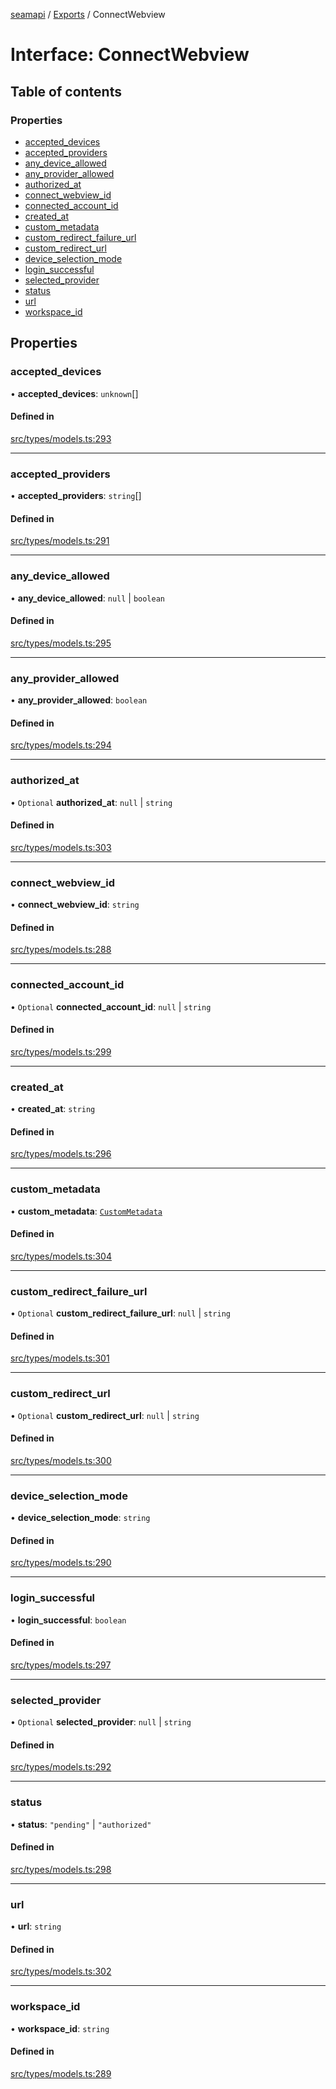 [seamapi](../README.md) / [Exports](../modules.md) / ConnectWebview

# Interface: ConnectWebview

## Table of contents

### Properties

- [accepted\_devices](ConnectWebview.md#accepted_devices)
- [accepted\_providers](ConnectWebview.md#accepted_providers)
- [any\_device\_allowed](ConnectWebview.md#any_device_allowed)
- [any\_provider\_allowed](ConnectWebview.md#any_provider_allowed)
- [authorized\_at](ConnectWebview.md#authorized_at)
- [connect\_webview\_id](ConnectWebview.md#connect_webview_id)
- [connected\_account\_id](ConnectWebview.md#connected_account_id)
- [created\_at](ConnectWebview.md#created_at)
- [custom\_metadata](ConnectWebview.md#custom_metadata)
- [custom\_redirect\_failure\_url](ConnectWebview.md#custom_redirect_failure_url)
- [custom\_redirect\_url](ConnectWebview.md#custom_redirect_url)
- [device\_selection\_mode](ConnectWebview.md#device_selection_mode)
- [login\_successful](ConnectWebview.md#login_successful)
- [selected\_provider](ConnectWebview.md#selected_provider)
- [status](ConnectWebview.md#status)
- [url](ConnectWebview.md#url)
- [workspace\_id](ConnectWebview.md#workspace_id)

## Properties

### accepted\_devices

• **accepted\_devices**: `unknown`[]

#### Defined in

[src/types/models.ts:293](https://github.com/seamapi/javascript/blob/main/src/types/models.ts#L293)

___

### accepted\_providers

• **accepted\_providers**: `string`[]

#### Defined in

[src/types/models.ts:291](https://github.com/seamapi/javascript/blob/main/src/types/models.ts#L291)

___

### any\_device\_allowed

• **any\_device\_allowed**: ``null`` \| `boolean`

#### Defined in

[src/types/models.ts:295](https://github.com/seamapi/javascript/blob/main/src/types/models.ts#L295)

___

### any\_provider\_allowed

• **any\_provider\_allowed**: `boolean`

#### Defined in

[src/types/models.ts:294](https://github.com/seamapi/javascript/blob/main/src/types/models.ts#L294)

___

### authorized\_at

• `Optional` **authorized\_at**: ``null`` \| `string`

#### Defined in

[src/types/models.ts:303](https://github.com/seamapi/javascript/blob/main/src/types/models.ts#L303)

___

### connect\_webview\_id

• **connect\_webview\_id**: `string`

#### Defined in

[src/types/models.ts:288](https://github.com/seamapi/javascript/blob/main/src/types/models.ts#L288)

___

### connected\_account\_id

• `Optional` **connected\_account\_id**: ``null`` \| `string`

#### Defined in

[src/types/models.ts:299](https://github.com/seamapi/javascript/blob/main/src/types/models.ts#L299)

___

### created\_at

• **created\_at**: `string`

#### Defined in

[src/types/models.ts:296](https://github.com/seamapi/javascript/blob/main/src/types/models.ts#L296)

___

### custom\_metadata

• **custom\_metadata**: [`CustomMetadata`](../modules.md#custommetadata)

#### Defined in

[src/types/models.ts:304](https://github.com/seamapi/javascript/blob/main/src/types/models.ts#L304)

___

### custom\_redirect\_failure\_url

• `Optional` **custom\_redirect\_failure\_url**: ``null`` \| `string`

#### Defined in

[src/types/models.ts:301](https://github.com/seamapi/javascript/blob/main/src/types/models.ts#L301)

___

### custom\_redirect\_url

• `Optional` **custom\_redirect\_url**: ``null`` \| `string`

#### Defined in

[src/types/models.ts:300](https://github.com/seamapi/javascript/blob/main/src/types/models.ts#L300)

___

### device\_selection\_mode

• **device\_selection\_mode**: `string`

#### Defined in

[src/types/models.ts:290](https://github.com/seamapi/javascript/blob/main/src/types/models.ts#L290)

___

### login\_successful

• **login\_successful**: `boolean`

#### Defined in

[src/types/models.ts:297](https://github.com/seamapi/javascript/blob/main/src/types/models.ts#L297)

___

### selected\_provider

• `Optional` **selected\_provider**: ``null`` \| `string`

#### Defined in

[src/types/models.ts:292](https://github.com/seamapi/javascript/blob/main/src/types/models.ts#L292)

___

### status

• **status**: ``"pending"`` \| ``"authorized"``

#### Defined in

[src/types/models.ts:298](https://github.com/seamapi/javascript/blob/main/src/types/models.ts#L298)

___

### url

• **url**: `string`

#### Defined in

[src/types/models.ts:302](https://github.com/seamapi/javascript/blob/main/src/types/models.ts#L302)

___

### workspace\_id

• **workspace\_id**: `string`

#### Defined in

[src/types/models.ts:289](https://github.com/seamapi/javascript/blob/main/src/types/models.ts#L289)
